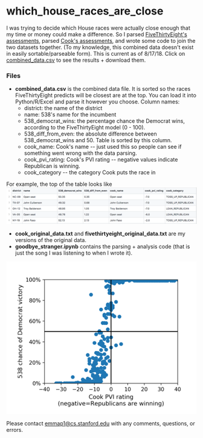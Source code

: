 # which_house_races_are_close

I was trying to decide which House races were actually close enough that my time or money could make a difference. So I parsed [FiveThirtyEight's assessments](https://fivethirtyeight.com/features/the-big-picture-in-the-race-for-the-house/), parsed [Cook's assessments](https://www.cookpolitical.com/ratings/house-race-ratings), and wrote some code to join the two datasets together. (To my knowledge, this combined data doesn't exist in easily sortable/parseable form). This is current as of 8/17/18. Click on [combined_data.csv](combined_data.csv) to see the results + download them. 

### Files

- **combined_data.csv** is the combined data file. It is sorted so the races FiveThirtyEight predicts will be closest are at the top. You can load it into Python/R/Excel and parse it however you choose. Column names: 
    - district: the name of the district
    - name: 538's name for the incumbent
    - 538_democrat_wins: the percentage chance the Democrat wins, according to the FiveThirtyEight model (0 - 100).
    - 538_diff_from_even: the absolute difference between 538_democrat_wins and 50. Table is sorted by this column.
    - cook_name: Cook's name -- just used this so people can see if something went wrong with the data parsing.
    - cook_pvi_rating: Cook's PVI rating -- negative values indicate Republican is winning.
    - cook_category -- the category Cook puts the race in
    
For example, the top of the table looks like ![alt text](top_of_table.png)

- **cook_original_data.txt** and **fivethirtyeight_original_data.txt** are my versions of the original data. 
- **goodbye_stranger.ipynb** contains the parsing + analysis code (that is just the song I was listening to when I wrote it). 

![alt text](pvi_versus_fivethirtyeight_probability.png)

Please contact emmap1@cs.stanford.edu with any comments, questions, or errors. 
